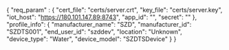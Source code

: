 {
"req_param" : {
    "cert_file": "certs/server.crt",
    "key_file": "certs/server.key",
    "iot_host": "https://180.101.147.89:8743",
    "app_id": "<AppID>",
    "secret": "<SECRET>"
    },
"profile_info": {
    "manufacturer_name": "SZD",
    "manufacturer_id": "SZDTS001",
    "end_user_id": "szddev",
    "location": "Unknown",
    "device_type": "Water",
    "device_model": "SZDTSDevice"
    }
}
